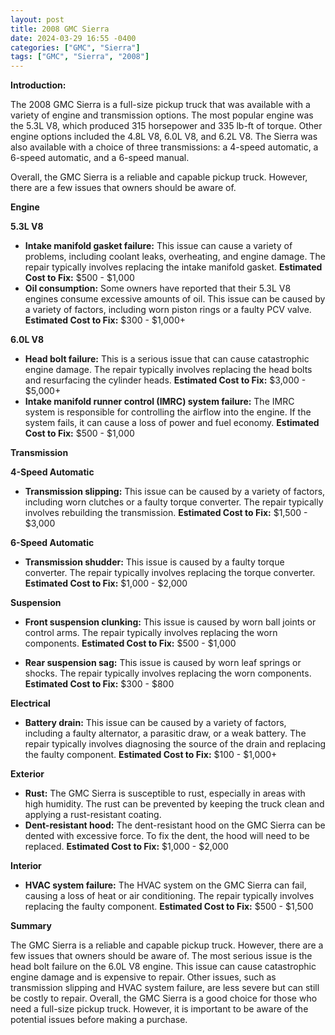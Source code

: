 ```yaml
---
layout: post
title: 2008 GMC Sierra
date: 2024-03-29 16:55 -0400
categories: ["GMC", "Sierra"]
tags: ["GMC", "Sierra", "2008"]
---
```

**Introduction:**

The 2008 GMC Sierra is a full-size pickup truck that was available with a variety of engine and transmission options. The most popular engine was the 5.3L V8, which produced 315 horsepower and 335 lb-ft of torque. Other engine options included the 4.8L V8, 6.0L V8, and 6.2L V8. The Sierra was also available with a choice of three transmissions: a 4-speed automatic, a 6-speed automatic, and a 6-speed manual.

Overall, the GMC Sierra is a reliable and capable pickup truck. However, there are a few issues that owners should be aware of.

**Engine**

**5.3L V8**

* **Intake manifold gasket failure:** This issue can cause a variety of problems, including coolant leaks, overheating, and engine damage. The repair typically involves replacing the intake manifold gasket. **Estimated Cost to Fix:** $500 - $1,000
* **Oil consumption:** Some owners have reported that their 5.3L V8 engines consume excessive amounts of oil. This issue can be caused by a variety of factors, including worn piston rings or a faulty PCV valve. **Estimated Cost to Fix:** $300 - $1,000+

**6.0L V8**

* **Head bolt failure:** This is a serious issue that can cause catastrophic engine damage. The repair typically involves replacing the head bolts and resurfacing the cylinder heads. **Estimated Cost to Fix:** $3,000 - $5,000+
* **Intake manifold runner control (IMRC) system failure:** The IMRC system is responsible for controlling the airflow into the engine. If the system fails, it can cause a loss of power and fuel economy. **Estimated Cost to Fix:** $500 - $1,000

**Transmission**

**4-Speed Automatic**

* **Transmission slipping:** This issue can be caused by a variety of factors, including worn clutches or a faulty torque converter. The repair typically involves rebuilding the transmission. **Estimated Cost to Fix:** $1,500 - $3,000

**6-Speed Automatic**

* **Transmission shudder:** This issue is caused by a faulty torque converter. The repair typically involves replacing the torque converter. **Estimated Cost to Fix:** $1,000 - $2,000

**Suspension**

* **Front suspension clunking:** This issue is caused by worn ball joints or control arms. The repair typically involves replacing the worn components. **Estimated Cost to Fix:** $500 - $1,000

* **Rear suspension sag:** This issue is caused by worn leaf springs or shocks. The repair typically involves replacing the worn components. **Estimated Cost to Fix:** $300 - $800

**Electrical**

* **Battery drain:** This issue can be caused by a variety of factors, including a faulty alternator, a parasitic draw, or a weak battery. The repair typically involves diagnosing the source of the drain and replacing the faulty component. **Estimated Cost to Fix:** $100 - $1,000+

**Exterior**

* **Rust:** The GMC Sierra is susceptible to rust, especially in areas with high humidity. The rust can be prevented by keeping the truck clean and applying a rust-resistant coating.
* **Dent-resistant hood:** The dent-resistant hood on the GMC Sierra can be dented with excessive force. To fix the dent, the hood will need to be replaced. **Estimated Cost to Fix:** $1,000 - $2,000

**Interior**

* **HVAC system failure:** The HVAC system on the GMC Sierra can fail, causing a loss of heat or air conditioning. The repair typically involves replacing the faulty component. **Estimated Cost to Fix:** $500 - $1,500

**Summary**

The GMC Sierra is a reliable and capable pickup truck. However, there are a few issues that owners should be aware of. The most serious issue is the head bolt failure on the 6.0L V8 engine. This issue can cause catastrophic engine damage and is expensive to repair. Other issues, such as transmission slipping and HVAC system failure, are less severe but can still be costly to repair. Overall, the GMC Sierra is a good choice for those who need a full-size pickup truck. However, it is important to be aware of the potential issues before making a purchase.
